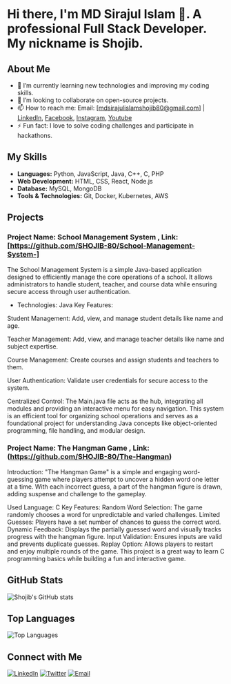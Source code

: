# Hi there, I'm MD Sirajul Islam 👋. A professional Full Stack Developer. My nickname is Shojib.

## About Me
- 🌱 I’m currently learning new technologies and improving my coding skills.
- 👯 I’m looking to collaborate on open-source projects.
- 📫 How to reach me: Email: [mdsirajulislamshojib80@gmail.com] | [LinkedIn](https://www.linkedin.com/in/shojib-80/), [Facebook](https://www.facebook.com/MD.Sirajul.Islam.Shojib), [Instagram](https://www.instagram.com/md._.sirajul_islam?fbclid=IwY2xjawHx7N9leHRuA2FlbQIxMAABHWSR2pP4gj6fYiZ0_WGNJU-ktb5nFsu2NTgXMVTetjs7N_3cS9ZXkPZx2A_aem__wsSZUlutVzBSktvmNqF8A), [Youtube](https://www.youtube.com/@MASTERSHOJIB)
- ⚡ Fun fact: I love to solve coding challenges and participate in hackathons.

## My Skills
- **Languages:** Python, JavaScript, Java, C++, C, PHP
- **Web Development:** HTML, CSS, React, Node.js
- **Database:** MySQL, MongoDB
- **Tools & Technologies:** Git, Docker, Kubernetes, AWS

## Projects
### Project Name: School Management System , Link: [https://github.com/SHOJIB-80/School-Management-System-]
The School Management System is a simple Java-based application designed to efficiently manage the core operations of a school. It allows administrators to handle student, teacher, and course data while ensuring secure access through user authentication.

- Technologies: Java
Key Features:

Student Management:
Add, view, and manage student details like name and age.

Teacher Management:
Add, view, and manage teacher details like name and subject expertise.

Course Management:
Create courses and assign students and teachers to them.

User Authentication:
Validate user credentials for secure access to the system.

Centralized Control:
The Main.java file acts as the hub, integrating all modules and providing an interactive menu for easy navigation.
This system is an efficient tool for organizing school operations and serves as a foundational project for understanding Java concepts like object-oriented programming, file handling, and modular design.

### Project Name: The Hangman Game ,  Link: (https://github.com/SHOJIB-80/The-Hangman)
Introduction:
"The Hangman Game" is a simple and engaging word-guessing game where players attempt to uncover a hidden word one letter at a time. With each incorrect guess, a part of the hangman figure is drawn, adding suspense and challenge to the gameplay.

Used Language: C
Key Features:
Random Word Selection: The game randomly chooses a word for unpredictable and varied challenges.
Limited Guesses: Players have a set number of chances to guess the correct word.
Dynamic Feedback: Displays the partially guessed word and visually tracks progress with the hangman figure.
Input Validation: Ensures inputs are valid and prevents duplicate guesses.
Replay Option: Allows players to restart and enjoy multiple rounds of the game.
This project is a great way to learn C programming basics while building a fun and interactive game.

## GitHub Stats
![Shojib's GitHub stats](https://github-readme-stats.vercel.app/api?username=SHOJIB-80&show_icons=true&theme=radical)

## Top Languages
![Top Languages](https://github-readme-stats.vercel.app/api/top-langs/?username=SHOJIB-80&layout=compact&theme=radical)

## Connect with Me
[![LinkedIn](https://img.shields.io/badge/LinkedIn-0077B5?style=for-the-badge&logo=linkedin&logoColor=white)](https://www.linkedin.com/in/shojib-80/)
[![Twitter](https://img.shields.io/badge/Twitter-1DA1F2?style=for-the-badge&logo=twitter&logoColor=white)](https://twitter.com/shojib80)
[![Email](https://img.shields.io/badge/Email-D14836?style=for-the-badge&logo=gmail&logoColor=white)](mailto:mdsirajulislamshojib80@gmail.com)
